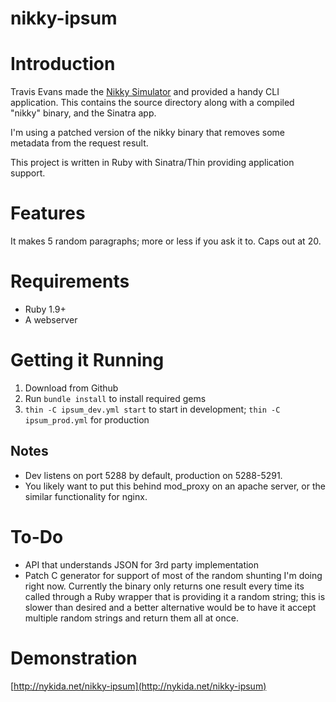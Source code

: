 nikky-ipsum
===========

# Introduction

Travis Evans made the [Nikky Simulator](http://www.ticalc.org/archives/files/fileinfo/450/45051.html) and provided a handy CLI application. This contains the source directory along with a compiled "nikky" binary, and the Sinatra app.

I'm using a patched version of the nikky binary that removes some metadata from the request result.

This project is written in Ruby with Sinatra/Thin providing application support.

# Features

It makes 5 random paragraphs; more or less if you ask it to. Caps out at 20.

# Requirements

* Ruby 1.9+
* A webserver

# Getting it Running

1. Download from Github
2. Run `bundle install` to install required gems
3. `thin -C ipsum_dev.yml start` to start in development; `thin -C ipsum_prod.yml` for production

## Notes

* Dev listens on port 5288 by default, production on 5288-5291.
* You likely want to put this behind mod_proxy on an apache server, or the similar functionality for nginx.

# To-Do

* API that understands JSON for 3rd party implementation
* Patch C generator for support of most of the random shunting I'm doing right now. Currently the binary only returns one result every time its called through a Ruby wrapper that is providing it a random string; this is slower than desired and a better alternative would be to have it accept multiple random strings and return them all at once.

# Demonstration

[http://nykida.net/nikky-ipsum](http://nykida.net/nikky-ipsum)
